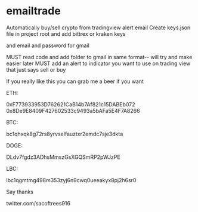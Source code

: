 # emailtrade
Automatically buy/sell crypto from tradingview alert email
Create keys.json file in project root and add bittrex or kraken keys

and email and password for gmail 

MUST read code and add folder to gmail in same format-- will try and make easier later
MUST add an alert to indicator you want to use on trading view that just says  sell or buy


If you really like this you can grab me a beer if you want

ETH:

0xF773933953D762621CaB14b7Af821c15DABEb072
0x8De9E8409F427602533c9493a5bAFa5E4F7A8266

BTC:

bc1qhxqk8g72rs8yrvselfauztxr2emdc7sje3dkta

DOGE:

DLdv7fgdz3ADhsMmszGsXGQSmRP2pWJzPE

LBC:


lbc1qgmtmg498m353zyj6n9cwq0ueeakyx8pj2h6sr0


 Say thanks

 twitter.com/sacoftrees916

